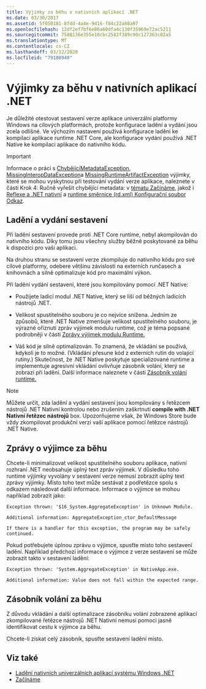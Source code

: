 ```yaml
---
title: Výjimky za běhu v nativních aplikací .NET
ms.date: 03/30/2017
ms.assetid: 5f050181-8fdd-4a4e-9d16-f84c22a88a97
ms.openlocfilehash: 12df2ef7bf6e86a60dfa4c130f35969e72ac5211
ms.sourcegitcommit: 7588136e355e10cbc2582f389c90c127363c02a5
ms.translationtype: MT
ms.contentlocale: cs-CZ
ms.lasthandoff: 03/12/2020
ms.locfileid: "79180940"
---
```

# <a name="runtime-exceptions-in-net-native-apps"></a>Výjimky za běhu v nativních aplikací .NET
Je důležité otestovat sestavení verze aplikace univerzální platformy Windows na cílových platformách, protože konfigurace ladění a vydání jsou zcela odlišné. Ve výchozím nastavení používá konfigurace ladění ke kompilaci aplikace runtime .NET Core, ale konfigurace vydání používá .NET Native ke kompilaci aplikace do nativního kódu.  
  
> [!IMPORTANT]
> Informace o práci s [ChybějícíMetadataException](missingmetadataexception-class-net-native.md), [MissingInteropDataException](missinginteropdataexception-class-net-native.md)a [MissingRuntimeArtifactException](missingruntimeartifactexception-class-net-native.md) výjimky, které se mohou vyskytnou při testování vydání verze aplikace, naleznete v části Krok 4: Ručně vyřešit chybějící metadata: v [tématu Začínáme,](getting-started-with-net-native.md) jakož i [Reflexe a .NET nativní](reflection-and-net-native.md) a [runtime směrnice (rd.xml) Konfigurační soubor Odkaz](runtime-directives-rd-xml-configuration-file-reference.md).  
  
## <a name="debug-and-release-builds"></a>Ladění a vydání sestavení  
 Při ladění sestavení provede proti .NET Core runtime, nebyl akompilován do nativního kódu. Díky tomu jsou všechny služby běžně poskytované za běhu k dispozici pro vaši aplikaci.  
  
 Na druhou stranu se sestavení verze zkompiluje do nativního kódu pro své cílové platformy, odebere většinu závislostí na externích runčasech a knihovnách a silně optimalizuje kód pro maximální výkon.  
  
 Při ladění vydání sestavení, které jsou kompilovány pomocí .NET Native:  
  
- Použijete ladicí modul .NET Native, který se liší od běžných ladicích nástrojů .NET.  
  
- Velikost spustitelného souboru je co nejvíce snížena. Jedním ze způsobů, které .NET Native zmenšuje velikost spustitelného souboru, je výrazné oříznutí zpráv výjimek modulu runtime, což je téma popsané podrobněji v části [Zprávy výjimek modulu Runtime.](#Messages)  
  
- Váš kód je silně optimalizován. To znamená, že vkládání se používá, kdykoli je to možné. (Vkládání přesune kód z externích rutin do volající rutiny.)   Skutečnost, že .NET Native poskytuje specializované runtime a implementuje agresivní vkládání ovlivňuje zásobník volání, který se zobrazí při ladění.  Další informace naleznete v části [Zásobník volání runtime.](#CallStack)  
  
> [!NOTE]
> Můžete určit, zda ladění a vydání sestavení jsou kompilovány s řetězcem nástrojů .NET Nativní kontrolou nebo zrušením zaškrtnutí **compile with .NET Nativní řetězec nástrojů** box.   Upozorňujeme však, že Windows Store bude vždy zkompilovat produkční verzi vaší aplikace pomocí řetězce nástrojů .NET Native.  
  
<a name="Messages"></a>
## <a name="runtime-exception-messages"></a>Zprávy o výjimce za běhu  
 Chcete-li minimalizovat velikost spustitelného souboru aplikace, nativní rozhraní .NET neobsahuje úplný text zpráv výjimek. V důsledku toho runtime výjimky vyvolány v sestavení verze nemusí zobrazit úplný text zprávy výjimky. Místo toho text může sestávat z podřetězce spolu s odkazem následovat další informace. Informace o výjimce se mohou například zobrazit jako:  
  
```output
Exception thrown: '$16_System.AggregateException' in Unknown Module.  
  
Additional information: AggregateException_ctor_DefaultMessage  
  
If there is a handler for this exception, the program may be safely continued.  
```  
  
 Pokud potřebujete úplnou zprávu o výjimce, spusťte místo toho sestavení ladění. Například předchozí informace o výjimce z verze sestavení se může zobrazit takto v sestavení ladění:  
  
```output
Exception thrown: 'System.AggregateException' in NativeApp.exe.  
  
Additional information: Value does not fall within the expected range.  
```  
  
<a name="CallStack"></a>
## <a name="runtime-call-stack"></a>Zásobník volání za běhu  
 Z důvodu vkládání a další optimalizace zásobníku volání zobrazené aplikací zkompilované řetězce nástrojů .NET Nativní nemusí pomoci jasně identifikovat cestu k výjimce za běhu.  
  
 Chcete-li získat celý zásobník, spusťte sestavení ladění místo.  
  
## <a name="see-also"></a>Viz také

- [Ladění nativních univerzálních aplikací systému Windows .NET](https://devblogs.microsoft.com/devops/debugging-net-native-windows-universal-apps/)
- [Začínáme](getting-started-with-net-native.md)
